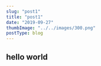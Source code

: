```yaml
---
slug: "post1"
title: "post1"
date: "2019-09-27"
thumbImage: "../../images/300.png"
postType: blog
---
```


## hello world